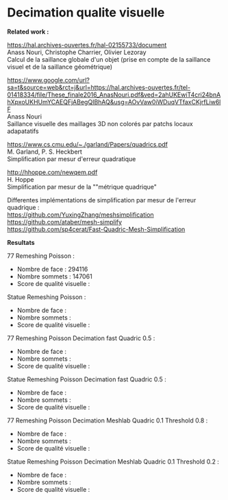 # Decimation qualite visuelle

**Related work :**

https://hal.archives-ouvertes.fr/hal-02155733/document   
Anass Nouri, Christophe Charrier, Olivier Lezoray   
Calcul de la saillance globale d'un objet (prise en compte de la saillance visuel et de la saillance géométrique)   
 
https://www.google.com/url?sa=t&source=web&rct=j&url=https://hal.archives-ouvertes.fr/tel-01418334/file/These_finale2016_AnasNouri.pdf&ved=2ahUKEwiT4cri24bnAhXpxoUKHUmYCAEQFjABegQIBhAQ&usg=AOvVaw0iWDuqVTfaxCKjrfLiw6lF   
Anass Nouri   
Saillance visuelle des maillages 3D non colorés par patchs locaux adapatatifs   

https://www.cs.cmu.edu/~./garland/Papers/quadrics.pdf   
M. Garland, P. S. Heckbert   
Simplification par mesur d'erreur quadratique   

http://hhoppe.com/newqem.pdf   
H. Hoppe   
Simplification par mesur de la ""métrique quadrique"   

Differentes implémentations de simplification par mesur de l'erreur quadrique :   
https://github.com/YuxingZhang/meshsimplification   
https://github.com/ataber/mesh-simplify   
https://github.com/sp4cerat/Fast-Quadric-Mesh-Simplification   

**Resultats**  

77 Remeshing Poisson :  
 - Nombre de face : 294116
 - Nombre sommets : 147061
 - Score de qualité visuelle :  

Statue Remeshing Poisson :  
 - Nombre de face :  
 - Nombre sommets :  
 - Score de qualité visuelle :  
 
77 Remeshing Poisson Decimation fast Quadric 0.5 :  
 - Nombre de face :  
 - Nombre sommets :  
 - Score de qualité visuelle :  
 
Statue Remeshing Poisson Decimation fast Quadric 0.5 :  
 - Nombre de face :  
 - Nombre sommets :  
 - Score de qualité visuelle :  
 
 77 Remeshing Poisson Decimation Meshlab Quadric 0.1 Threshold 0.8 :  
 - Nombre de face :  
 - Nombre sommets :  
 - Score de qualité visuelle :  
 
 Statue Remeshing Poisson Decimation Meshlab Quadric 0.1 Threshold 0.2 :  
 - Nombre de face :  
 - Nombre sommets :  
 - Score de qualité visuelle :  

